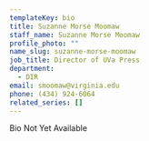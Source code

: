 ```yaml
---
templateKey: bio
title: Suzanne Morse Moomaw
staff_name: Suzanne Morse Moomaw
profile_photo: ""
name_slug: suzanne-morse-moomaw
job_title: Director of UVa Press
department:
  - DIR
email: smoomaw​@​virginia.edu
phone: (434) 924-6064
related_series: []
---
```

Bio Not Yet Available